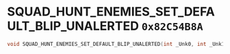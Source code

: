 # SQUAD_HUNT_ENEMIES_SET_DEFAULT_BLIP_UNALERTED `0x82C54B8A`

```cpp
void SQUAD_HUNT_ENEMIES_SET_DEFAULT_BLIP_UNALERTED(int _Unk0, int _Unk1);
```